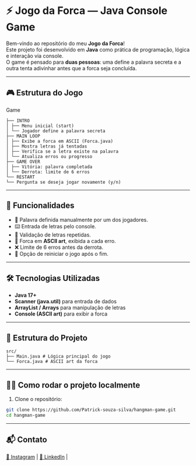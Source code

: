 # ⚡ Jogo da Forca — Java Console Game

Bem-vindo ao repositório do meu **Jogo da Forca**!  
Este projeto foi desenvolvido em **Java** como prática de programação, lógica e interação via console.  
O game é pensado para **duas pessoas**: uma define a palavra secreta e a outra tenta adivinhar antes que a forca seja concluída.

---

## 🎮 Estrutura do Jogo
Game
```plaintext
├── INTRO
│ ├── Menu inicial (start)
│ └── Jogador define a palavra secreta
├── MAIN LOOP
│ ├── Exibe a forca em ASCII (Forca.java)
│ ├── Mostra letras já tentadas
│ ├── Verifica se a letra existe na palavra
│ └── Atualiza erros ou progresso
├── GAME OVER
│ ├── Vitória: palavra completada
│ └── Derrota: limite de 6 erros
└── RESTART
└── Pergunta se deseja jogar novamente (y/n)
```

---

## 🚀 Funcionalidades

- 📖 Palavra definida manualmente por um dos jogadores.  
- ⌨️ Entrada de letras pelo console.  
- 🔄 Validação de letras repetidas.  
- 🎨 Forca em **ASCII art**, exibida a cada erro.  
- ❌ Limite de 6 erros antes da derrota.  
- 🔁 Opção de reiniciar o jogo após o fim.  

---

## 🛠️ Tecnologias Utilizadas

- **Java 17+**  
- **Scanner (java.util)** para entrada de dados  
- **ArrayList / Arrays** para manipulação de letras  
- **Console (ASCII art)** para exibir a forca  

---

## 📂 Estrutura do Projeto

```plaintext
src/
├── Main.java # Lógica principal do jogo
└── Forca.java # ASCII art da forca
```

---

## 👨‍💻 Como rodar o projeto localmente

1. Clone o repositório:
```bash
git clone https://github.com/Patrick-souza-silva/hangman-game.git
cd hangman-game
```
---

## 📬 Contato

[📸 Instagram](https://www.instagram.com/_patrick.edueu_) | 
[💼 LinkedIn](https://www.linkedin.com/in/patrick-souza-b20b50248/) | 
